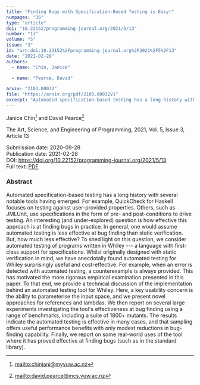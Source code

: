 ```yaml
---
title: "Finding Bugs with Specification-Based Testing is Easy!"
numpages: "36"
type: "article"
doi: "10.22152/programming-journal.org/2021/5/13"
number: "13"
volume: "5"
issue: "3"
id: "urn:doi:10.22152%2Fprogramming-journal.org%2F2021%2F5%2F13"
date: "2021-02-28"
authors: 
  - name: "Chin, Janice"

  - name: "Pearce, David"

arxiv: "2103.00032"
file: "https://arxiv.org/pdf/2103.00032v1"
excerpt: "Automated specification-based testing has a long history with several notable tools having emerged.  For example, QuickCheck for Haskell focuses on testing against user-provided properties. Others, such as JMLUnit, use specifications in the form of pre- and post-conditions to drive testing.  An interesting (and under-explored) question is how  effective this approach is at finding bugs in practice.  In general, one would assume automated testing is less effective at bug finding than static verification. But, how much less effective?  To shed light on this question, we consider automated testing of programs written in Whiley --- a language with first-class support for specifications.  Whilst originally designed with static verification in mind, we have anecdotally found automated testing for Whiley surprisingly useful and cost-effective.  For example, when an error is detected with automated testing, a counterexample is always provided.  This has motivated the more rigorous empirical examination presented in this paper.  To that end, we provide a technical discussion of the implementation behind an automated testing tool for Whiley.  Here, a key usability concern is the ability to parameterise the input space, and we present novel approaches for references and lambdas. We then report on several large experiments investigating the tool's effectiveness at bug finding using a range of benchmarks, including a suite of 1800+ mutants.  The results indicate the automated testing is effective in many cases, and that sampling offers useful performance benefits with only modest reductions in bug-finding capability.  Finally, we report on some real-world uses of the tool where it has proved effective at finding bugs (such as in the standard library)."
---
```

Janice Chin[^1] and David Pearce[^2]

The Art, Science, and Engineering of Programming, 2021, Vol. 5, Issue 3, Article 13

Submission date: 2020-09-28  
Publication date: 2021-02-28  
DOI: <https://doi.org/10.22152/programming-journal.org/2021/5/13>  
Full text: [PDF](https://arxiv.org/pdf/2103.00032v1)  


### Abstract
Automated specification-based testing has a long history with several notable tools having emerged.  For example, QuickCheck for Haskell focuses on testing against user-provided properties. Others, such as JMLUnit, use specifications in the form of pre- and post-conditions to drive testing.  An interesting (and under-explored) question is how  effective this approach is at finding bugs in practice.  In general, one would assume automated testing is less effective at bug finding than static verification. But, how much less effective?  To shed light on this question, we consider automated testing of programs written in Whiley --- a language with first-class support for specifications.  Whilst originally designed with static verification in mind, we have anecdotally found automated testing for Whiley surprisingly useful and cost-effective.  For example, when an error is detected with automated testing, a counterexample is always provided.  This has motivated the more rigorous empirical examination presented in this paper.  To that end, we provide a technical discussion of the implementation behind an automated testing tool for Whiley.  Here, a key usability concern is the ability to parameterise the input space, and we present novel approaches for references and lambdas. We then report on several large experiments investigating the tool's effectiveness at bug finding using a range of benchmarks, including a suite of 1800+ mutants.  The results indicate the automated testing is effective in many cases, and that sampling offers useful performance benefits with only modest reductions in bug-finding capability.  Finally, we report on some real-world uses of the tool where it has proved effective at finding bugs (such as in the standard library).


[^1]: <mailto:chinjani@myvuw.ac.nz>
[^2]: <mailto:david.pearce@mcs.vuw.ac.nz>
